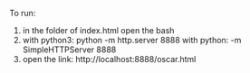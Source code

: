 To run:

1) in the folder of index.html open the bash
2) with python3:  	python -m http.server 8888
	with python: -m SimpleHTTPServer 8888
3) open the link: http://localhost:8888/oscar.html